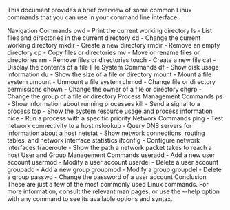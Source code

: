 This document provides a brief overview of some common Linux commands that you can use in your command line interface.

Navigation Commands
pwd - Print the current working directory
ls - List files and directories in the current directory
cd - Change the current working directory
mkdir - Create a new directory
rmdir - Remove an empty directory
cp - Copy files or directories
mv - Move or rename files or directories
rm - Remove files or directories
touch - Create a new file
cat - Display the contents of a file
File System Commands
df - Show disk usage information
du - Show the size of a file or directory
mount - Mount a file system
umount - Unmount a file system
chmod - Change file or directory permissions
chown - Change the owner of a file or directory
chgrp - Change the group of a file or directory
Process Management Commands
ps - Show information about running processes
kill - Send a signal to a process
top - Show the system resource usage and process information
nice - Run a process with a specific priority
Network Commands
ping - Test network connectivity to a host
nslookup - Query DNS servers for information about a host
netstat - Show network connections, routing tables, and network interface statistics
ifconfig - Configure network interfaces
traceroute - Show the path a network packet takes to reach a host
User and Group Management Commands
useradd - Add a new user account
usermod - Modify a user account
userdel - Delete a user account
groupadd - Add a new group
groupmod - Modify a group
groupdel - Delete a group
passwd - Change the password of a user account
Conclusion
These are just a few of the most commonly used Linux commands. For more information, consult the relevant man pages, or use the --help option with any command to see its available options and syntax.




